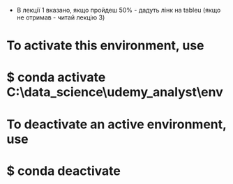 - В лекції 1 вказано, якщо пройдеш 50% - дадуть лінк на tableu (якщо не отримав - читай лекцію 3)


# To activate this environment, use
#
#     $ conda activate C:\data_science\udemy_analyst\env
#
# To deactivate an active environment, use
#
#     $ conda deactivate
